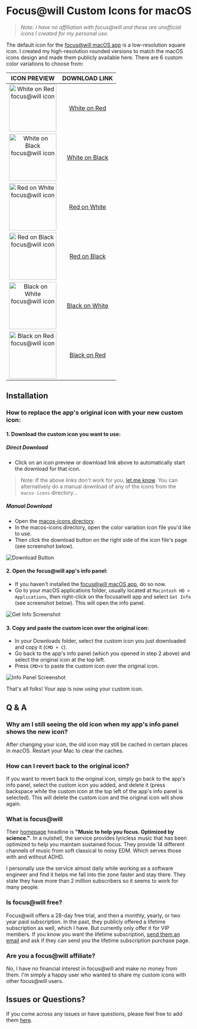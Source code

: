 # Focus@will Custom Icons for macOS

> _Note: I have no affiliation with focus@will and these are unofficial icons I created for my personal use._

The default icon for the [focus@will macOS app](https://www.focusatwill.com/app/downloads/macos) is a low-resolution square icon. I created my high-resolution rounded versions to match the macOS icons design and made them publicly available here. There are 6 custom color variations to choose from:

| ICON PREVIEW | DOWNLOAD LINK |
| :-: | :-: |
| <a href="https://github.com/jacobcassidy/focusatwill-custom-icons/raw/main/macos-icons/white-on-red-icon.icns"><img src="https://github.com/jacobcassidy/focusatwill-custom-icons/blob/main/previews/white-on-red-preview.png?raw=true" alt="White on Red focus@will icon" width="128"></a> | <a href="https://github.com/jacobcassidy/focusatwill-custom-icons/raw/main/macos-icons/white-on-red-icon.icns">White on Red</a> |
| <a href="https://github.com/jacobcassidy/focusatwill-custom-icons/raw/main/macos-icons/white-on-black-icon.icns"><img src="https://github.com/jacobcassidy/focusatwill-custom-icons/blob/main/previews/white-on-black-preview.png?raw=true" alt="White on Black focus@will icon" width="128"></a> | <a href="https://github.com/jacobcassidy/focusatwill-custom-icons/raw/main/macos-icons/white-on-black-icon.icns">White on Black</a> |
| <a href="https://github.com/jacobcassidy/focusatwill-custom-icons/raw/main/macos-icons/red-on-white-icon.icns"><img src="https://github.com/jacobcassidy/focusatwill-custom-icons/blob/main/previews/red-on-white-preview.png?raw=true" alt="Red on White focus@will icon" width="128"></a> | <a href="https://github.com/jacobcassidy/focusatwill-custom-icons/raw/main/macos-icons/red-on-white-icon.icns">Red on White</a> |
| <a href="https://github.com/jacobcassidy/focusatwill-custom-icons/raw/main/macos-icons/red-on-black-icon.icns"><img src="https://github.com/jacobcassidy/focusatwill-custom-icons/blob/main/previews/red-on-black-preview.png?raw=true" alt="Red on Black focus@will icon" width="128"></a> | <a href="https://github.com/jacobcassidy/focusatwill-custom-icons/raw/main/macos-icons/red-on-black-icon.icns">Red on Black</a> |
| <a href="https://github.com/jacobcassidy/focusatwill-custom-icons/raw/main/macos-icons/black-on-white-icon.icns"><img src="https://github.com/jacobcassidy/focusatwill-custom-icons/blob/main/previews/black-on-white-preview.png?raw=true" alt="Black on White focus@will icon" width="128"></a> | <a href="https://github.com/jacobcassidy/focusatwill-custom-icons/raw/main/macos-icons/black-on-white-icon.icns">Black on White</a> |
| <a href="https://github.com/jacobcassidy/focusatwill-custom-icons/raw/main/macos-icons/black-on-red-icon.icns"><img src="https://github.com/jacobcassidy/focusatwill-custom-icons/blob/main/previews/black-on-red-preview.png?raw=true" alt="Black on Red focus@will icon" width="128"></a> | <a href="https://github.com/jacobcassidy/focusatwill-custom-icons/raw/main/macos-icons/black-on-red-icon.icns">Black on Red</a> |

## Installation

### How to replace the app's original icon with your new custom icon:

#### 1. Download the custom icon you want to use:

##### Direct Download

- Click on an icon preview or download link above to automatically start the download for that icon.

> Note: If the above links don't work for you, [let me know](https://github.com/jacobcassidy/focusatwill-custom-icons/issues). You can alternatively do a manual download of any of the icons from the `macos-icons` directory...

##### Manual Download

- Open the [macos-icons directory](https://github.com/jacobcassidy/focusatwill-custom-icons/tree/main/macos-icons).
- In the macos-icons directory, open the color variation icon file you'd like to use.
- Then click the download button on the right side of the icon file's page (see screenshot below).

![Download Button](https://github.com/jacobcassidy/focusatwill-custom-icons/blob/main/previews/screenshot-download-button.png?raw=true 'Download Button screenshot')

#### 2. Open the focus@will app's info panel:

- If you haven't installed the [focus@will macOS app](https://www.focusatwill.com/app/downloads/macos), do so now.
- Go to your macOS applications folder, usually located at `Macintosh HD > Applications`, then right-click on the focusatwill app and select `Get Info` (see screenshot below). This will open the info panel.

![Get Info Screenshot](https://github.com/jacobcassidy/focusatwill-custom-icons/blob/main/previews/screenshot-get-info.png?raw=true 'Get Info screenshot')

#### 3. Copy and paste the custom icon over the original icon:

- In your Downloads folder, select the custom icon you just downloaded and copy it (`CMD + C`).
- Go back to the app's info panel (which you opened in step 2 above) and select the original icon at the top left.
- Press `CMD+V` to paste the custom icon over the original icon.

![Info Panel Screenshot](https://github.com/jacobcassidy/focusatwill-custom-icons/blob/main/previews/screenshot-info-panel.png?raw=true 'Info Panel screenshot')

That's all folks! Your app is now using your custom icon.

## Q & A

### Why am I still seeing the old icon when my app's info panel shows the new icon?

After changing your icon, the old icon may still be cached in certain places in macOS. Restart your Mac to clear the caches.

### How can I revert back to the original icon?

If you want to revert back to the original icon, simply go back to the app's info panel, select the custom icon you added, and delete it (press backspace while the custom icon at the top left of the app's info panel is selected). This will delete the custom icon and the original icon will show again.

### What is focus@will

Their [homepage](https://www.focusatwill.com/) headline is **"Music to help you focus. Optimized by science."**. In a nutshell, the service provides lyricless music that has been optimized to help you maintain sustained focus. They provide 14 different channels of music from soft classical to noisy EDM. Which serves those with and without ADHD.

I personally use the service almost daily while working as a software engineer and find it helps me fall into the zone faster and stay there. They state they have more than 2 million subscribers so it seems to work for many people.

### Is focus@will free?

Focus@will offers a 28-day free trial, and then a monthly, yearly, or two year paid subscription. In the past, they publicly offered a lifetime subscription as well, which I have. But currently only offer it for VIP members. If you know you want the lifetime subscription, [send them an email](mailto:webcontact@focusatwill.com) and ask if they can send you the lifetime subscription purchase page.

### Are you a focus@will affiliate?

No, I have no financial interest in focus@will and make no money from them. I'm simply a happy user who wanted to share my custom icons with other focus@will users.

## Issues or Questions?

If you come across any issues or have questions, please feel free to add them [here](https://github.com/jacobcassidy/focusatwill-custom-icons/issues).
